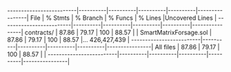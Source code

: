 -------------------------|----------|----------|----------|----------|----------------|
File                     |  % Stmts | % Branch |  % Funcs |  % Lines |Uncovered Lines |
-------------------------|----------|----------|----------|----------|----------------|
 contracts/              |    87.86 |    79.17 |      100 |    88.57 |                |
  SmartMatrixForsage.sol |    87.86 |    79.17 |      100 |    88.57 |... 426,427,439 |
-------------------------|----------|----------|----------|----------|----------------|
All files                |    87.86 |    79.17 |      100 |    88.57 |                |
-------------------------|----------|----------|----------|----------|----------------|